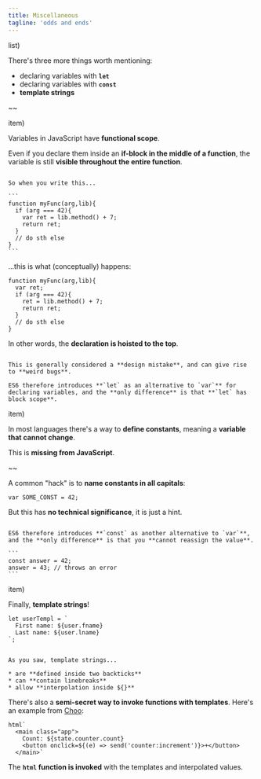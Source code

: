 ```yaml
---
title: Miscellaneous
tagline: 'odds and ends'
---
```


list)

There's three more things worth mentioning:

* declaring variables with **`let`**
* declaring variables with **`const`**
* **template strings**

~~

item)

Variables in JavaScript have **functional scope**.

Even if you declare them inside an **if-block in the middle of a function**, the variable is still **visible throughout the entire function**.

~~~

So when you write this...

```
function myFunc(arg,lib){
  if (arg === 42){
    var ret = lib.method() + 7;
    return ret;
  }
  // do sth else
}
```
~~~

...this is what (conceptually) happens:

```
function myFunc(arg,lib){
  var ret;
  if (arg === 42){
    ret = lib.method() + 7;
    return ret;
  }
  // do sth else
}
```

In other words, the **declaration is hoisted to the top**.

~~~

This is generally considered a **design mistake**, and can give rise to **weird bugs**.

ES6 therefore introduces **`let` as an alternative to `var`** for declaring variables, and the **only difference** is that **`let` has block scope**.

~~~

item) 

In most languages there's a way to **define constants**, meaning a **variable that cannot change**.

This is **missing from JavaScript**.

~~

A common "hack" is to **name constants in all capitals**:

```
var SOME_CONST = 42;
```

But this has **no technical significance**, it is just a hint.

~~~

ES6 therefore introduces **`const` as another alternative to `var`**, and the **only difference** is that you **cannot reassign the value**.

```
const answer = 42;
answer = 43; // throws an error
```

~~~

item)

Finally, **template strings**!

```
let userTempl = `
  First name: ${user.fname}
  Last name: ${user.lname}
`;
```

~~~

As you saw, template strings...

* are **defined inside two backticks**
* can **contain linebreaks**
* allow **interpolation inside ${}**

~~~

There's also a **semi-secret way to invoke functions with templates**. Here's an example from [Choo](https://github.com/yoshuawuyts/choo):

```
html`
  <main class="app">
    Count: ${state.counter.count}
    <button onclick=${(e) => send('counter:increment')}>+</button>
  </main>`
```

The **`html` function is invoked** with the templates and interpolated values.

